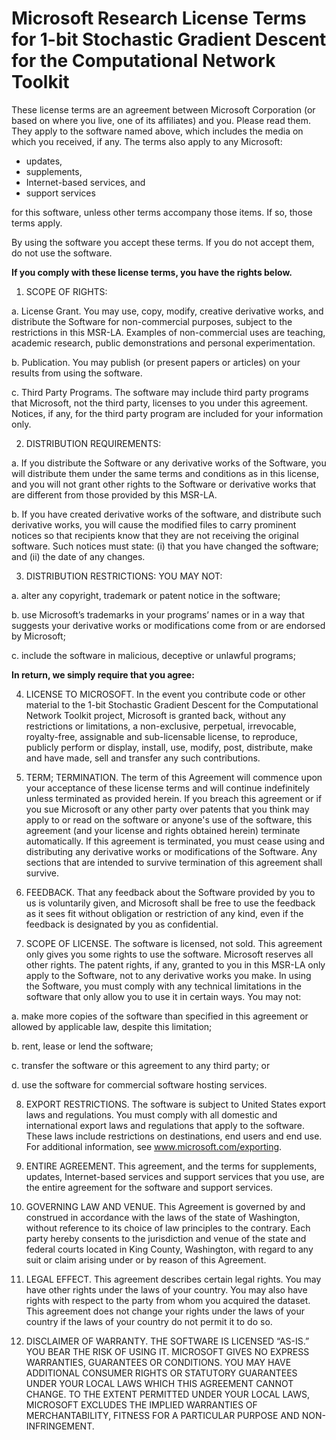# Microsoft Research License Terms for 1-bit Stochastic Gradient Descent for the Computational Network Toolkit

These license terms are an agreement between Microsoft Corporation (or based on where you live, one of its affiliates) and you. Please read them. They apply to the software named above, which includes the media on which you received, if any. The terms also apply to any Microsoft:

* updates,
* supplements,
* Internet-based services, and
* support services

for this software, unless other terms accompany those items. If so, those terms apply.

By using the software you accept these terms. If you do not accept them, do not use the software.

**If you comply with these license terms, you have the rights below.**

1. SCOPE OF RIGHTS:
 
  a. License Grant. You may use, copy, modify, creative derivative works, and distribute the Software for non-commercial purposes, subject to the restrictions in this MSR-LA. Examples of non-commercial uses are teaching, academic research, public demonstrations and personal experimentation.
 
  b. Publication. You may publish (or present papers or articles) on your results from using the software.

  c. Third Party Programs. The software may include third party programs that Microsoft, not the third party, licenses to you under this agreement. Notices, if any, for the third party program are included for your information only.

2. DISTRIBUTION REQUIREMENTS:

  a. If you distribute the Software or any derivative works of the Software, you will distribute them under the same terms and conditions as in this license, and you will not grant other rights to the Software or derivative works that are different from those provided by this MSR-LA. 
  
  b. If you have created derivative works of the software, and distribute such derivative works, you will cause the modified files to carry prominent notices so that recipients know that they are not receiving the original software. Such notices must state: (i) that you have changed the software; and (ii) the date of any changes.

3. DISTRIBUTION RESTRICTIONS: YOU MAY NOT:
  
  a. alter any copyright, trademark or patent notice in the software;
  
  b. use Microsoft’s trademarks in your programs’ names or in a way that suggests your derivative works or modifications come from or are endorsed by Microsoft;
  
  c. include the software in malicious, deceptive or unlawful programs;

  **In return, we simply require that you agree:**

4. LICENSE TO MICROSOFT. In the event you contribute code or other material to the 1-bit Stochastic Gradient Descent for the Computational Network Toolkit project, Microsoft is granted back, without any restrictions or limitations, a non-exclusive, perpetual, irrevocable, royalty-free, assignable and sub-licensable license, to reproduce, publicly perform or display, install, use, modify, post, distribute, make and have made, sell and transfer any such contributions.

5. TERM; TERMINATION. The term of this Agreement will commence upon your acceptance of these license terms and will continue indefinitely unless terminated as provided herein. If you breach this agreement or if you sue Microsoft or any other party over patents that you think may apply to or read on the software or anyone's use of the software, this agreement (and your license and rights obtained herein) terminate automatically. If this agreement is terminated, you must cease using and distributing any derivative works or modifications of the Software. Any sections that are intended to survive termination of this agreement shall survive.

6. FEEDBACK. That any feedback about the Software provided by you to us is voluntarily given, and Microsoft shall be free to use the feedback as it sees fit without obligation or restriction of any kind, even if the feedback is designated by you as confidential. 

7. SCOPE OF LICENSE. The software is licensed, not sold. This agreement only gives you some rights to use the software. Microsoft reserves all other rights. The patent rights, if any, granted to you in this MSR-LA only apply to the Software, not to any derivative works you make. In using the Software, you must comply with any technical limitations in the software that only allow you to use it in certain ways. You may not:

  a. make more copies of the software than specified in this agreement or allowed by applicable law, despite this limitation;

  b. rent, lease or lend the software;
  
  c. transfer the software or this agreement to any third party; or

  d. use the software for commercial software hosting services.

8. EXPORT RESTRICTIONS. The software is subject to United States export laws and regulations. You must comply with all domestic and international export laws and regulations that apply to the software. These laws include restrictions on destinations, end users and end use. For additional information, see www.microsoft.com/exporting.

9. ENTIRE AGREEMENT. This agreement, and the terms for supplements, updates, Internet-based services and support services that you use, are the entire agreement for the software and support services.

10. GOVERNING LAW AND VENUE. This Agreement is governed by and construed in accordance with the laws of the state of Washington, without reference to its choice of law principles to the contrary. Each party hereby consents to the jurisdiction and venue of the state and federal courts located in King County, Washington, with regard to any suit or claim arising under or by reason of this Agreement. 

11. LEGAL EFFECT. This agreement describes certain legal rights. You may have other rights under the laws of your country. You may also have rights with respect to the party from whom you acquired the dataset. This agreement does not change your rights under the laws of your country if the laws of your country do not permit it to do so.

12. DISCLAIMER OF WARRANTY. THE SOFTWARE IS LICENSED “AS-IS.” YOU BEAR THE RISK OF USING IT. MICROSOFT GIVES NO EXPRESS WARRANTIES, GUARANTEES OR CONDITIONS. YOU MAY HAVE ADDITIONAL CONSUMER RIGHTS OR STATUTORY GUARANTEES UNDER YOUR LOCAL LAWS WHICH THIS AGREEMENT CANNOT CHANGE. TO THE EXTENT PERMITTED UNDER YOUR LOCAL LAWS, MICROSOFT EXCLUDES THE IMPLIED WARRANTIES OF MERCHANTABILITY, FITNESS FOR A PARTICULAR PURPOSE AND NON-INFRINGEMENT.